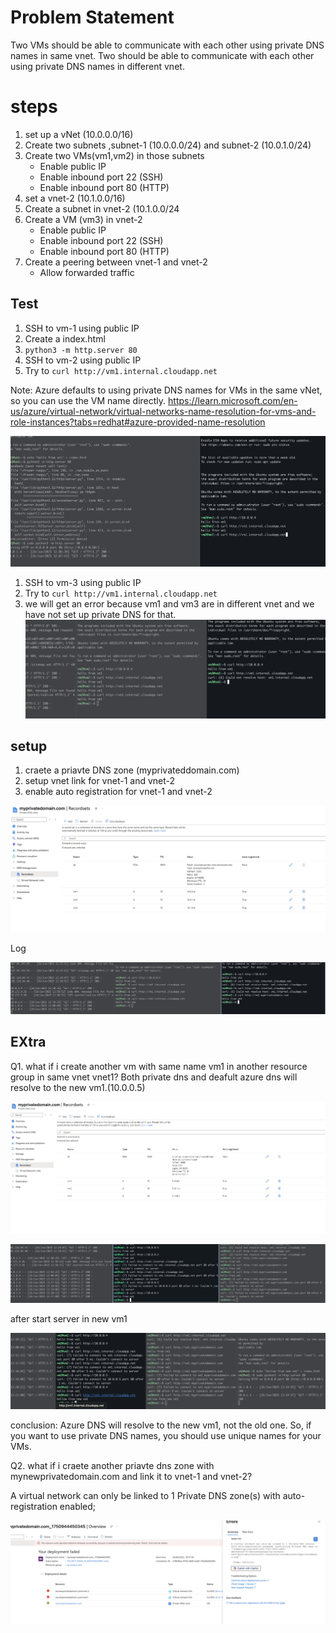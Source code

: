 # Problem Statement
Two VMs should be able to communicate with each other using private DNS names in same vnet. Two should be able to communicate with each other using private DNS names in different vnet.

# steps
1. set up a vNet (10.0.0.0/16)
2. Create two subnets ,subnet-1 (10.0.0.0/24) and subnet-2 (10.0.1.0/24)
3. Create two VMs(vm1,vm2) in those subnets
   - Enable public IP
   - Enable inbound port 22 (SSH)
   - Enable inbound port 80 (HTTP)
4. set a vnet-2 (10.1.0.0/16)
5. Create a subnet in vnet-2 (10.1.0.0/24
6. Create a VM (vm3) in vnet-2
   - Enable public IP
   - Enable inbound port 22 (SSH)
   - Enable inbound port 80 (HTTP)
7. Create a peering between vnet-1 and vnet-2
   - Allow forwarded traffic

## Test
1. SSH to vm-1 using public IP
2. Create a index.html
3. `python3 -m http.server 80`
4. SSH to vm-2 using public IP
5. Try to `curl http://vm1.internal.cloudapp.net`

Note: Azure defaults to using private DNS names for VMs in the same vNet, so you can use the VM name directly.
https://learn.microsoft.com/en-us/azure/virtual-network/virtual-networks-name-resolution-for-vms-and-role-instances?tabs=redhat#azure-provided-name-resolution


![alt text](image.png)

1. SSH to vm-3 using public IP
2. Try to `curl http://vm1.internal.cloudapp.net`
3. we will get an error because vm1 and vm3 are in different vnet and we have not set up private DNS for that.
![alt text](image-1.png)

## setup
1. craete a priavte DNS zone (myprivateddomain.com)
2. setup vnet link for vnet-1 and vnet-2
3. enable auto registration for vnet-1 and vnet-2

![alt text](image-2.png)

Log

![alt text](image-3.png)



## EXtra

Q1. what if i create another vm with same name vm1 in another resource group in same vnet vnet1?  Both private dns and deafult azure dns will resolve to the new vm1.(10.0.0.5)

![alt text](image-4.png)

![alt text](image-5.png)

after start server in new vm1

![alt text](image-6.png)

conclusion: Azure DNS will resolve to the new vm1, not the old one. So, if you want to use private DNS names, you should use unique names for your VMs.

Q2. what if i craete another priavte dns zone with mynewprivatedomain.com and link it to vnet-1 and vnet-2?

A virtual network can only be linked to 1 Private DNS zone(s) with auto-registration enabled;

![alt text](image-7.png)

